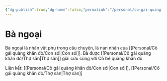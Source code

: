 ```yaml
---
{"dg-publish":true,"dg-home":false,"permalink":"/personal/co-gai-quang-khan-do/ba-ngoai/","dgPassFrontmatter":true,"noteIcon":"","updated":"2025-01-14T22:14:52.448+07:00"}
---
```


# Bà ngoại

Bà ngoại là nhân vật phụ trong câu chuyện, là nạn nhân của [[Personal/Cô gái quàng khăn đỏ/Con sói\|Con sói]]. Bà được [[Personal/Cô gái quàng khăn đỏ/Thợ săn\|Thợ săn]] giải cứu cùng với Cô bé quàng khăn đỏ

Liên kết: [[Personal/Cô gái quàng khăn đỏ/Con sói\|Con sói]], [[Personal/Cô gái quàng khăn đỏ/Thợ săn\|Thợ săn]]